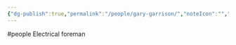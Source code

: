 ```yaml
---
{"dg-publish":true,"permalink":"/people/gary-garrison/","noteIcon":"","created":"2025-01-09T09:24:02.323-06:00"}
---
```


#people 
Electrical foreman